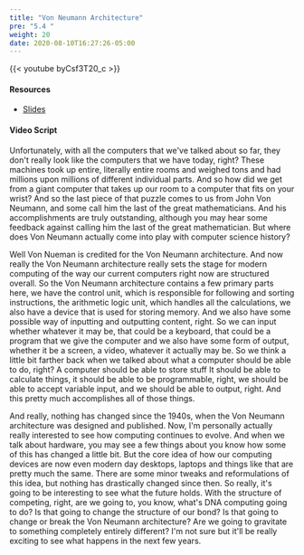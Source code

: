 ```yaml
---
title: "Von Neumann Architecture"
pre: "5.4 "
weight: 20
date: 2020-08-10T16:27:26-05:00
---
```


{{< youtube byCsf3T20_c >}}

#### Resources

* [Slides](/1-cc110/05-universalComputers/slides/5-UniversalComputers.pdf)

#### Video Script

Unfortunately, with all the computers that we've talked about so far, they don't really look like the computers that we have today, right? These machines took up entire, literally entire rooms and weighed tons and had millions upon millions of different individual parts. And so how did we get from a giant computer that takes up our room to a computer that fits on your wrist? And so the last piece of that puzzle comes to us from John Von Neumann, and some call him the last of the great mathematicians. And his accomplishments are truly outstanding, although you may hear some feedback against calling him the last of the great mathematician. But where does Von Neumann actually come into play with computer science history? 

Well Von Nueman is credited for the Von Neumann architecture. And now really the Von Neumann architecture really sets the stage for modern computing of the way our current computers right now are structured overall. So the Von Neumann architecture contains a few primary parts here, we have the control unit, which is responsible for following and sorting instructions, the arithmetic logic unit, which handles all the calculations, we also have a device that is used for storing memory. And we also have some possible way of inputting and outputting content, right. So we can input whether whatever it may be, that could be a keyboard, that could be a program that we give the computer and we also have some form of output, whether it be a screen, a video, whatever it actually may be. So we think a little bit farther back when we talked about what a computer should be able to do, right? A computer should be able to store stuff It should be able to calculate things, it should be able to be programmable, right, we should be able to accept variable input, and we should be able to output, right. And this pretty much accomplishes all of those things. 

And really, nothing has changed since the 1940s, when the Von Neumann architecture was designed and published. Now, I'm personally actually really interested to see how computing continues to evolve. And when we talk about hardware, you may see a few things about you know how some of this has changed a little bit. But the core idea of how our computing devices are now even modern day desktops, laptops and things like that are pretty much the same. There are some minor tweaks and reformulations of this idea, but nothing has drastically changed since then. So really, it's going to be interesting to see what the future holds. With the structure of competing, right, are we going to, you know, what's DNA computing going to do? Is that going to change the structure of our bond? Is that going to change or break the Von Neumann architecture? Are we going to gravitate to something completely entirely different? I'm not sure but it'll be really exciting to see what happens in the next few years.